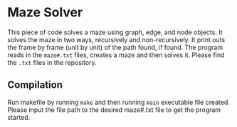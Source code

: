 # Maze Solver
This piece of code solves a maze using graph, edge, and node objects. It solves the maze in two ways, recursively and non-recursively. It print outs the frame by frame (unit by unit) of the path found, if found. The program reads in the ``maze#.txt`` files, creates a maze and then solves it. Please find the ``.txt`` files in the repository. 

## Compilation
Run makefile by running ``make`` and then running ``main`` executable file created. Please input the file path to the desired maze#.txt file to get the program started.
